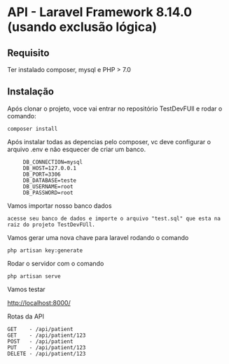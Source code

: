  API - Laravel Framework 8.14.0 (usando exclusão lógica)
=================

Requisito
---------------
Ter instalado composer, mysql e PHP > 7.0

Instalação
---------------
Após clonar o projeto, voce vai entrar no repositório TestDevFUll e rodar o comando:
```
composer install
```
Após instalar todas as depencias pelo composer, vc deve configurar o arquivo .env e não esquecer de criar um banco.

```
     DB_CONNECTION=mysql
     DB_HOST=127.0.0.1
     DB_PORT=3306
     DB_DATABASE=teste
     DB_USERNAME=root
     DB_PASSWORD=root
```
Vamos importar nosso banco dados 
```
acesse seu banco de dados e importe o arquivo "test.sql" que esta na raiz do projeto TestDevFUll.
```

Vamos gerar uma nova chave para laravel rodando o comando 
```
php artisan key:generate
```

Rodar o servidor com o comando 
``` 
php artisan serve
```
Vamos testar 
  
 [http://localhost:8000/](http://localhost:8000/)
 
 Rotas da API
 ``` 
GET    - /api/patient
GET    - /api/patient/123
POST   - /api/patient
PUT    - /api/patient/123
DELETE - /api/patient/123
```
 
